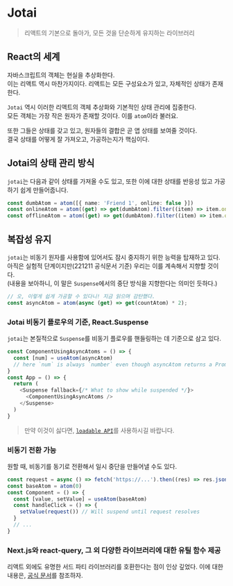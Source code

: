# Jotai

> 리액트의 기본으로 돌아가, 모든 것을 단순하게 유지하는 라이브러리

## React의 세계

자바스크립트의 객체는 현실을 추상화한다.  
이는 리액트 역시 마찬가지이다. 리액트는 모든 구성요소가 있고, 자체적인 상태가 존재한다.

`Jotai` 역시 이러한 리액트의 객체 추상화와 기본적인 상태 관리에 집중한다.  
모든 객체는 가장 작은 원자가 존재할 것이다. 이를 `atom`이라 불러요.

또한 그들은 상태를 갖고 있고, 원자들의 결합은 곧 앱 상태를 보여줄 것이다.  
결국 상태를 어떻게 잘 가져오고, 가공하는지가 핵심이다. 

## Jotai의 상태 관리 방식

`jotai`는 다음과 같이 상태를 가져올 수도 있고, 또한 이에 대한 상태를 반응성 있고 가공하기 쉽게 만들어줍니다.

```ts
const dumbAtom = atom([{ name: 'Friend 1', online: false }])
const onlineAtom = atom((get) => get(dumbAtom).filter((item) => item.online))
const offlineAtom = atom((get) => get(dumbAtom).filter((item) => item.online))
```

## 복잡성 유지

`jotai`는 비동기 원자를 사용함에 있어서도 잠시 중지하기 위한 능력을 탑재하고 있다.  
아직은 실험적 단계이지만(221211 공식문서 기준) 우리는 이를 계속해서 지향할 것이다.  
(내용을 보아하니, 이 말은 `Suspense`에서의 중단 방식을 지향한다는 의미인 듯하다.)

```js
// 오, 이렇게 쉽게 가공할 수 있다니! 지금 읽으며 감탄했다.
const asyncAtom = atom(async (get) => get(countAtom) * 2);
```

### Jotai 비동기 플로우의 기준, React.Suspense

`jotai`는 본질적으로 `Suspense`를 비동기 플로우를 핸들링하는 데 기준으로 삼고 있다.

```js
const ComponentUsingAsyncAtoms = () => {
  const [num] = useAtom(asyncAtom)
  // here `num` is always `number` even though asyncAtom returns a Promise
}
const App = () => {
  return (
    <Suspense fallback={/* What to show while suspended */}>
      <ComponentUsingAsyncAtoms />
    </Suspense>
  )
}
```

> 만약 이것이 싫다면, [`loadable API`](https://jotai.org/docs/utils/loadable)를 사용하시길 바랍니다.

### 비동기 전환 가능

원할 때, 비동기를 동기로 전환해서 일시 중단을 만들어낼 수도 있다.
```js
const request = async () => fetch('https://...').then((res) => res.json())
const baseAtom = atom(0)
const Component = () => {
  const [value, setValue] = useAtom(baseAtom)
  const handleClick = () => {
    setValue(request()) // Will suspend until request resolves
  }
  // ...
}
```

### Next.js와 react-query, 그 외 다양한 라이브러리에 대한 유틸 함수 제공

리액트 외에도 유명한 서드 파티 라이브러리를 호환한다는 점이 인상 깊었다.
이에 대한 내용은, [공식 문서](https://jotai.org/docs/guides/nextjs#you-cant-return-promises-in-server-side-rendering)를 참조하자.